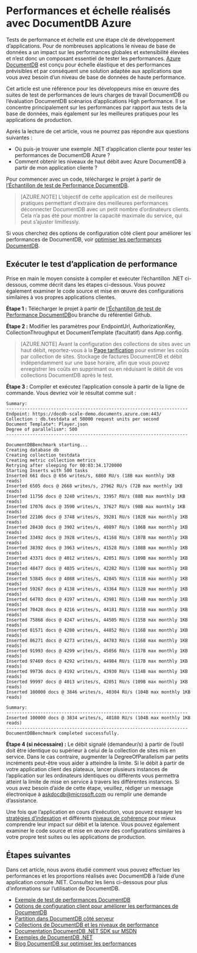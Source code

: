 <properties 
    pageTitle="DocumentDB échelle et tester les performances | Microsoft Azure" 
    description="Découvrez comment effectuer des tests de performances avec Azure DocumentDB et échelle"
    keywords="tests de performances"
    services="documentdb" 
    authors="arramac" 
    manager="jhubbard" 
    editor="" 
    documentationCenter=""/>

<tags 
    ms.service="documentdb" 
    ms.workload="data-services" 
    ms.tgt_pltfrm="na" 
    ms.devlang="na" 
    ms.topic="article" 
    ms.date="10/27/2016" 
    ms.author="arramac"/>

# <a name="performance-and-scale-testing-with-azure-documentdb"></a>Performances et échelle réalisés avec DocumentDB Azure
Tests de performance et échelle est une étape clé de développement d’applications. Pour de nombreuses applications le niveau de base de données a un impact sur les performances globales et extensibilité élevées et n’est donc un composant essentiel de tester les performances. [Azure DocumentDB](https://azure.microsoft.com/services/documentdb/) est conçu pour échelle élastique et des performances prévisibles et par conséquent une solution adaptée aux applications que vous avez besoin d’un niveau de base de données de haute performance. 

Cet article est une référence pour les développeurs mise en œuvre des suites de test de performances de leurs charges de travail DocumentDB ou l’évaluation DocumentDB scénarios d’applications High performance. Il se concentre principalement sur les performances par rapport aux tests de la base de données, mais également sur les meilleures pratiques pour les applications de production.

Après la lecture de cet article, vous ne pourrez pas répondre aux questions suivantes :   

- Où puis-je trouver une exemple .NET d’application cliente pour tester les performances de DocumentDB Azure ? 
- Comment obtenir les niveaux de haut débit avec Azure DocumentDB à partir de mon application cliente ?

Pour commencer avec un code, téléchargez le projet à partir de [l’Échantillon de test de Performance DocumentDB](https://github.com/Azure/azure-documentdb-dotnet/tree/master/samples/documentdb-benchmark). 

> [AZURE.NOTE] L’objectif de cette application est de meilleures pratiques permettant d’extraire des meilleures performances déconnecter DocumentDB avec un petit nombre d’ordinateurs clients. Cela n’a pas été pour montrer la capacité maximale du service, qui peut s’ajuster limitlessly.

Si vous cherchez des options de configuration côté client pour améliorer les performances de DocumentDB, voir [optimiser les performances DocumentDB](documentdb-performance-tips.md).

## <a name="run-the-performance-testing-application"></a>Exécuter le test d’application de performance
Prise en main le moyen consiste à compiler et exécuter l’échantillon .NET ci-dessous, comme décrit dans les étapes ci-dessous. Vous pouvez également examiner le code source et mise en œuvre des configurations similaires à vos propres applications clientes.

**Étape 1 :** Télécharger le projet à partir de [l’Échantillon de test de Performance DocumentDB](https://github.com/Azure/azure-documentdb-dotnet/tree/master/samples/documentdb-benchmark)ou branche du référentiel Github.

**Étape 2 :** Modifier les paramètres pour EndpointUrl, AuthorizationKey, CollectionThroughput et DocumentTemplate (facultatif) dans App.config.

> [AZURE.NOTE] Avant la configuration des collections de sites avec un haut débit, reportez-vous à la [Page tarification](https://azure.microsoft.com/pricing/details/documentdb/) pour estimer les coûts par collection de sites. Stockage de factures DocumentDB et débit indépendamment sur une base horaire, afin que vous pouvez enregistrer les coûts en supprimant ou en réduisant le débit de vos collections DocumentDB après le test.

**Étape 3 :** Compiler et exécutez l’application console à partir de la ligne de commande. Vous devriez voir le résultat comme suit :

    Summary:
    ---------------------------------------------------------------------
    Endpoint: https://docdb-scale-demo.documents.azure.com:443/
    Collection : db.testdata at 50000 request units per second
    Document Template*: Player.json
    Degree of parallelism*: 500
    ---------------------------------------------------------------------

    DocumentDBBenchmark starting...
    Creating database db
    Creating collection testdata
    Creating metric collection metrics
    Retrying after sleeping for 00:03:34.1720000
    Starting Inserts with 500 tasks
    Inserted 661 docs @ 656 writes/s, 6860 RU/s (18B max monthly 1KB reads)
    Inserted 6505 docs @ 2668 writes/s, 27962 RU/s (72B max monthly 1KB reads)
    Inserted 11756 docs @ 3240 writes/s, 33957 RU/s (88B max monthly 1KB reads)
    Inserted 17076 docs @ 3590 writes/s, 37627 RU/s (98B max monthly 1KB reads)
    Inserted 22106 docs @ 3748 writes/s, 39281 RU/s (102B max monthly 1KB reads)
    Inserted 28430 docs @ 3902 writes/s, 40897 RU/s (106B max monthly 1KB reads)
    Inserted 33492 docs @ 3928 writes/s, 41168 RU/s (107B max monthly 1KB reads)
    Inserted 38392 docs @ 3963 writes/s, 41528 RU/s (108B max monthly 1KB reads)
    Inserted 43371 docs @ 4012 writes/s, 42051 RU/s (109B max monthly 1KB reads)
    Inserted 48477 docs @ 4035 writes/s, 42282 RU/s (110B max monthly 1KB reads)
    Inserted 53845 docs @ 4088 writes/s, 42845 RU/s (111B max monthly 1KB reads)
    Inserted 59267 docs @ 4138 writes/s, 43364 RU/s (112B max monthly 1KB reads)
    Inserted 64703 docs @ 4197 writes/s, 43981 RU/s (114B max monthly 1KB reads)
    Inserted 70428 docs @ 4216 writes/s, 44181 RU/s (115B max monthly 1KB reads)
    Inserted 75868 docs @ 4247 writes/s, 44505 RU/s (115B max monthly 1KB reads)
    Inserted 81571 docs @ 4280 writes/s, 44852 RU/s (116B max monthly 1KB reads)
    Inserted 86271 docs @ 4273 writes/s, 44783 RU/s (116B max monthly 1KB reads)
    Inserted 91993 docs @ 4299 writes/s, 45056 RU/s (117B max monthly 1KB reads)
    Inserted 97469 docs @ 4292 writes/s, 44984 RU/s (117B max monthly 1KB reads)
    Inserted 99736 docs @ 4192 writes/s, 43930 RU/s (114B max monthly 1KB reads)
    Inserted 99997 docs @ 4013 writes/s, 42051 RU/s (109B max monthly 1KB reads)
    Inserted 100000 docs @ 3846 writes/s, 40304 RU/s (104B max monthly 1KB reads)

    Summary:
    ---------------------------------------------------------------------
    Inserted 100000 docs @ 3834 writes/s, 40180 RU/s (104B max monthly 1KB reads)
    ---------------------------------------------------------------------
    DocumentDBBenchmark completed successfully.


**Étape 4 (si nécessaire) :** Le débit signalé (demandeur/s) à partir de l’outil doit être identique ou supérieur à celui de la collection de sites mis en service. Dans le cas contraire, augmenter la DegreeOfParallelism par petits incréments peut-être vous aider à atteindre la limite. Si le débit à partir de votre application client des plateaux, lancer plusieurs instances de l’application sur les ordinateurs identiques ou différents vous permettra atteint la limite de mise en service à travers les différentes instances. Si vous avez besoin d’aide de cette étape, veuillez, rédiger un message électronique à askdocdb@microsoft.com ou remplir une demande d’assistance.

Une fois que l’application en cours d’exécution, vous pouvez essayer les [stratégies d’indexation](documentdb-indexing-policies.md) et différents [niveaux de cohérence](documentdb-consistency-levels.md) pour mieux comprendre leur impact sur débit et la latence. Vous pouvez également examiner le code source et mise en œuvre des configurations similaires à votre propre test suites ou les applications de production.

## <a name="next-steps"></a>Étapes suivantes
Dans cet article, nous avons étudié comment vous pouvez effectuer les performances et les proportions réalisés avec DocumentDB à l’aide d’une application console .NET. Consultez les liens ci-dessous pour plus d’informations sur l’utilisation de DocumentDB.

* [Exemple de test de performances DocumentDB](https://github.com/Azure/azure-documentdb-dotnet/tree/master/samples/documentdb-benchmark)
* [Options de configuration client pour améliorer les performances de DocumentDB](documentdb-performance-tips.md)
* [Partition dans DocumentDB côté serveur](documentdb-partition-data.md)
* [Collections de DocumentDB et les niveaux de performance](documentdb-performance-levels.md)
* [Documentation DocumentDB .NET SDK sur MSDN](https://msdn.microsoft.com/library/azure/dn948556.aspx)
* [Exemples de DocumentDB .NET](https://github.com/Azure/azure-documentdb-net)
* [Blog DocumentDB sur optimiser les performances](https://azure.microsoft.com/blog/2015/01/20/performance-tips-for-azure-documentdb-part-1-2/)
